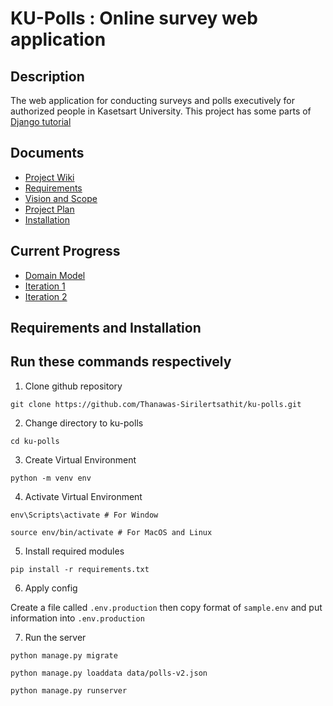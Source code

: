 # KU-Polls : Online survey web application
## Description
The web application for conducting surveys and polls executively for authorized people in Kasetsart University. This project has some parts of [Django tutorial](https://docs.djangoproject.com/en/5.1/intro/tutorial01/)

## Documents
* [Project Wiki](../../wiki/Home)
* [Requirements](../../wiki/Requirements)
* [Vision and Scope](../../wiki/Vision-and-Scope)
* [Project Plan](../../wiki/Project-Plan)
* [Installation](../../wiki/Installation)

## Current Progress
* [Domain Model](../../wiki/Domain_Model)
* [Iteration 1](../../wiki/Iteration_1)
* [Iteration 2](../../wiki/Iteration_2)

## Requirements and Installation
## Run these commands respectively
1. Clone github repository
```
git clone https://github.com/Thanawas-Sirilertsathit/ku-polls.git
```
2. Change directory to ku-polls
```
cd ku-polls
```
3. Create Virtual Environment
```
python -m venv env
```
4. Activate Virtual Environment
```
env\Scripts\activate # For Window
```
```
source env/bin/activate # For MacOS and Linux
```
5. Install required modules
```
pip install -r requirements.txt
```
6. Apply config

Create a file called ``.env.production`` then copy format of ``sample.env`` and put information into ``.env.production``

7. Run the server
```
python manage.py migrate
```
```
python manage.py loaddata data/polls-v2.json
```
```
python manage.py runserver
```
